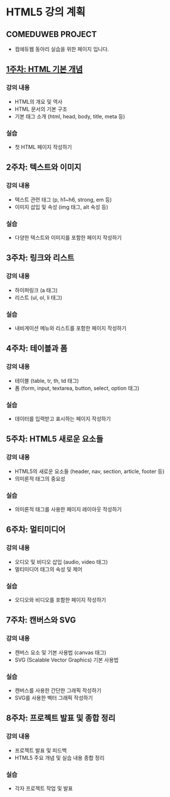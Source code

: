 # HTML5 강의 계획

## COMEDUWEB PROJECT
- 컴에듀웹 동아리 실습을 위한 페이지 입니다.
  
## [1주차: HTML 기본 개념](https://github.com/BAIKJUWON/2024comeduweb/blob/main/1/%E1%84%89%E1%85%AE%E1%84%8C%E1%85%A5%E1%86%BC%E1%84%87%E1%85%A9%E1%86%AB.pdf)
### 강의 내용
- HTML의 개요 및 역사
- HTML 문서의 기본 구조
- 기본 태그 소개 (html, head, body, title, meta 등)

### 실습
- 첫 HTML 페이지 작성하기

## 2주차: 텍스트와 이미지
### 강의 내용
- 텍스트 관련 태그 (p, h1~h6, strong, em 등)
- 이미지 삽입 및 속성 (img 태그, alt 속성 등)

### 실습
- 다양한 텍스트와 이미지를 포함한 페이지 작성하기

## 3주차: 링크와 리스트
### 강의 내용
- 하이퍼링크 (a 태그)
- 리스트 (ul, ol, li 태그)

### 실습
- 내비게이션 메뉴와 리스트를 포함한 페이지 작성하기

## 4주차: 테이블과 폼
### 강의 내용
- 테이블 (table, tr, th, td 태그)
- 폼 (form, input, textarea, button, select, option 태그)

### 실습
- 데이터를 입력받고 표시하는 페이지 작성하기

## 5주차: HTML5 새로운 요소들
### 강의 내용
- HTML5의 새로운 요소들 (header, nav, section, article, footer 등)
- 의미론적 태그의 중요성

### 실습
- 의미론적 태그를 사용한 페이지 레이아웃 작성하기

## 6주차: 멀티미디어
### 강의 내용
- 오디오 및 비디오 삽입 (audio, video 태그)
- 멀티미디어 태그의 속성 및 제어

### 실습
- 오디오와 비디오를 포함한 페이지 작성하기

## 7주차: 캔버스와 SVG
### 강의 내용
- 캔버스 요소 및 기본 사용법 (canvas 태그)
- SVG (Scalable Vector Graphics) 기본 사용법

### 실습
- 캔버스를 사용한 간단한 그래픽 작성하기
- SVG를 사용한 벡터 그래픽 작성하기

## 8주차: 프로젝트 발표 및 종합 정리
### 강의 내용
- 프로젝트 발표 및 피드백
- HTML5 주요 개념 및 실습 내용 종합 정리

### 실습
- 각자 프로젝트 작업 및 발표
